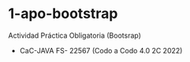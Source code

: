 # 1-apo-bootstrap
Actividad Práctica Obligatoria (Bootsrap)
- CaC-JAVA FS- 22567 (Codo a Codo 4.0 2C 2022)
